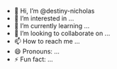 - 👋 Hi, I’m @destiny-nicholas
- 👀 I’m interested in ...
- 🌱 I’m currently learning ...
- 💞️ I’m looking to collaborate on ...
- 📫 How to reach me ...
- 😄 Pronouns: ...
- ⚡ Fun fact: ...

<!---
destiny-nicholas/destiny-nicholas is a ✨ special ✨ repository because its `README.md` (this file) appears on your GitHub profile.
You can click the Preview link to take a look at your changes.
--->
